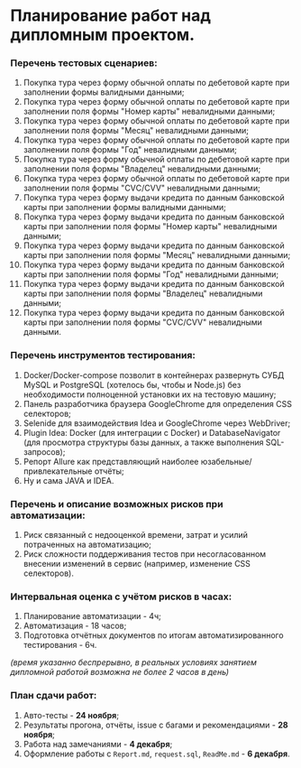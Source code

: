# Планирование работ над дипломным проектом.

### Перечень тестовых сценариев:
1. Покупка тура через форму обычной оплаты по дебетовой карте при заполнении формы валидными данными;
2. Покупка тура через форму обычной оплаты по дебетовой карте при заполнении поля формы "Номер карты" невалидными данными;
3. Покупка тура через форму обычной оплаты по дебетовой карте при заполнении поля формы "Месяц" невалидными данными;
4. Покупка тура через форму обычной оплаты по дебетовой карте при заполнении поля формы "Год" невалидными данными;
5. Покупка тура через форму обычной оплаты по дебетовой карте при заполнении поля формы "Владелец" невалидными данными;
6. Покупка тура через форму обычной оплаты по дебетовой карте при заполнении поля формы "CVС/CVV" невалидными данными;
7. Покупка тура через форму выдачи кредита по данным банковской карты при заполнении формы валидными данными;
8. Покупка тура через форму выдачи кредита по данным банковской карты при заполнении поля формы "Номер карты" невалидными данными;
9. Покупка тура через форму выдачи кредита по данным банковской карты при заполнении поля формы "Месяц" невалидными данными;
10. Покупка тура через форму выдачи кредита по данным банковской карты при заполнении поля формы "Год" невалидными данными;
11. Покупка тура через форму выдачи кредита по данным банковской карты при заполнении поля формы "Владелец" невалидными данными;
12. Покупка тура через форму выдачи кредита по данным банковской карты при заполнении поля формы "CVС/CVV" невалидными данными.

### Перечень инструментов тестирования:
1. Docker/Docker-compose позволит в контейнерах развернуть СУБД MySQL и PostgreSQL (хотелось бы, чтобы и Node.js) без необходимости полноценной установки их на тестовую машину;
2. Панель разработчика браузера GoogleChrome для определения CSS селекторов;
3. Selenide для взаимодействия Idea и GoogleChrome через WebDriver;
4. Plugin Idea: Docker (для интеграции с Docker) и DatabaseNavigator (для просмотра структуры базы данных,  а также выполнения SQL-запросов);
5. Репорт Allure как представляющий наиболее юзабельные/привлекательные отчёты;
6. Ну и сама JAVA и IDEA.

### Перечень и описание возможных рисков при автоматизации:
1. Риск связанный с недооценкой времени, затрат и усилий потраченных на автоматизацию;
2. Риск сложности поддерживания тестов при несогласованном внесении изменений в сервис (например, изменение CSS селекторов).

### Интервальная оценка с учётом рисков в часах:
1. Планирование автоматизации - 4ч;
2. Автоматизация - 18 часов;
3. Подготовка отчётных документов по итогам автоматизированного тестирования - 6ч.

*(время указанно беспрерывно, в реальных условиях занятием дипломной работой возможна не более 2 часов в день)*

### План сдачи работ:
1. Авто-тесты - **24 ноября**;
2. Результаты прогона, отчёты, issue с багами и рекомендациями - **28 ноября**;
3. Работа над замечаниями - **4 декабря**;
4. Оформление работы с `Report.md`, `request.sql`, `ReadMe.md` - **6 декабря**.